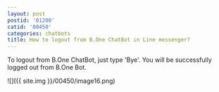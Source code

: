 ```yaml
---
layout: post
postid: '01200'
catid: '00450'
categories: chatbots
title: How to logout from B.One ChatBot in Line messenger?
---
```


To logout from B.One ChatBot, just type 'Bye'. You will be successfully logged out from B.One Bot.

  ![]({{ site.img }}/00450/image16.png)